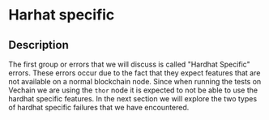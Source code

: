 # Harhat specific

## Description

The first group or errors that we will discuss is called "Hardhat Specific" errors. These errors occur due to the fact that they expect features that are not available on a normal blockchain node. Since when running the tests on Vechain we are using the `thor` node it is expected to not be able to use the hardhat specific features. In the next section we will explore the two types of hardhat specific failures that we have encountered.
